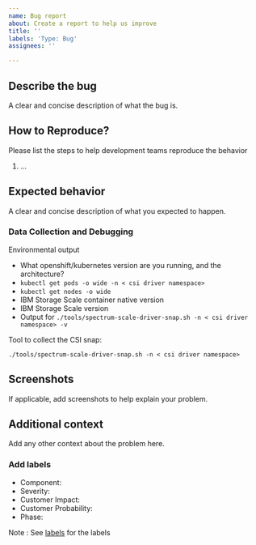 ```yaml
---
name: Bug report
about: Create a report to help us improve
title: ''
labels: 'Type: Bug'
assignees: ''

---
```


## Describe the bug
A clear and concise description of what the bug is.

## How to Reproduce?
Please list the steps to help development teams reproduce the behavior

1. ...


## Expected behavior
A clear and concise description of what you expected to happen.

### Data Collection and Debugging

Environmental output

- What openshift/kubernetes version are you running, and the architecture? 
- `kubectl get pods -o wide -n < csi driver namespace> `
- `kubectl get nodes -o wide`
- IBM Storage Scale container native version 
- IBM Storage Scale version 
- Output for `./tools/spectrum-scale-driver-snap.sh -n < csi driver namespace> -v `


Tool to collect the CSI snap:

`./tools/spectrum-scale-driver-snap.sh -n < csi driver namespace>`

## Screenshots
If applicable, add screenshots to help explain your problem.

## Additional context
Add any other context about the problem here.

### Add labels

- Component:
- Severity:
- Customer Impact:
- Customer Probability:
- Phase:

Note : See [labels](https://github.com/IBM/ibm-spectrum-scale-csi/labels) for the labels
